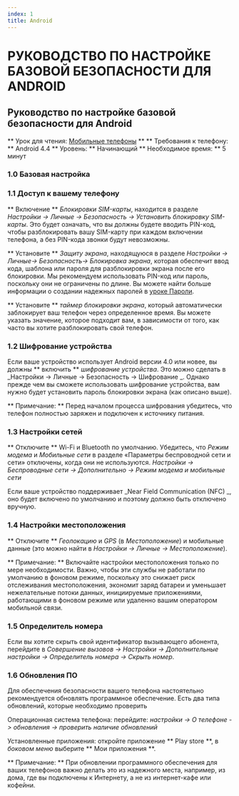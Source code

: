 ```yaml
---
index: 1
title: Android
---
```

# РУКОВОДСТВО ПО НАСТРОЙКЕ БАЗОВОЙ БЕЗОПАСНОСТИ ДЛЯ ANDROID

## Руководство по настройке базовой безопасности для Android

** Урок для чтения: [Мобильные телефоны](umbrella://communications/mobile-phones) ** 
** Требования к телефону: ** Android 4.4
** Уровень: ** Начинающий
** Необходимое время: ** 5 минут

### 1.0 Базовая настройка

### 1.1 Доступ к вашему телефону

** Включение ** _Блокировки SIM-карты_, находится в разделе _Настройки -> Личные -> Безопасность -> Установить блокировку SIM-карты_. Это будет означать, что вы должны будете вводить PIN-код, чтобы разблокировать вашу SIM-карту при каждом включении телефона, а без PIN-кода звонки будут невозможны.

** Установите ** _Защиту экрана_, находящуюся в разделе _Настройки -> Личные-> Безопасность-> Блокировка экрана_, которая обеспечит ввод кода, шаблона или пароля для разблокировки экрана после его блокировки. Мы рекомендуем использовать PIN-код или пароль, поскольку они не ограничены по длине. Вы можете найти больше информации о создании надежных паролей в [уроке Пароли](umbrella://information/passwords).

** Установите ** _таймер блокировки экрана_, который автоматически заблокирует ваш телефон через определенное время. Вы можете указать значение, которое подходит вам, в зависимости от того, как часто вы хотите разблокировать свой телефон.

### 1.2 Шифрование устройства

Если ваше устройство использует Android версии 4.0 или новее, вы должны ** включить ** _шифрование устройства_. Это можно сделать в _Настройки -> Личные -> Безопасность -> Шифрование _. Однако прежде чем вы сможете использовать шифрование устройства, вам нужно будет установить пароль блокировки экрана (как описано выше).

** Примечание: ** Перед началом процесса шифрования убедитесь, что телефон полностью заряжен и подключен к источнику питания.

### 1.3 Настройки сетей

** Отключите ** Wi-Fi и Bluetooth по умолчанию. Убедитесь, что _Режим модема_ и _Мобильные сети_ в разделе «Параметры беспроводной сети и сети» отключены, когда они не используются. _Настройки -> Беспроводные сети -> Дополнительно -> Режим модема и мобильные сети_

Если ваше устройство поддерживает _Near Field Communication (NFC) _, оно будет включено по умолчанию и поэтому должно быть отключено вручную.

### 1.4 Настройки местоположения

** Отключите ** _Геолокацию_ и _GPS_ (в _Местоположение_) и мобильные данные (это можно найти в _Настройки -> Личные -> Местоположение_).

** Примечание: ** Включайте настройки местоположения только по мере необходимости. Важно, чтобы эти службы не работали по умолчанию в фоновом режиме, поскольку это снижает риск отслеживания местоположения, экономит заряд батареи и уменьшает нежелательные потоки данных, инициируемые приложениями, работающими в фоновом режиме или удаленно вашим оператором мобильной связи.

### 1.5 Определитель номера

Если вы хотите скрыть свой идентификатор вызывающего абонента, перейдите в _Совершение вызовов -> Настройки -> Дополнительные настройки -> Определитель номера -> Скрыть номер_.

### 1.6 Обновления ПО

Для обеспечения безопасности вашего телефона настоятельно рекомендуется обновлять программное обеспечение. Есть два типа обновлений, которые необходимо проверить

Операционная система телефона: перейдите: _настройки -> О телефоне -> обновления -> проверить наличие обновлений_

Установленные приложения: откройте приложение ** Play store **, в _боковом меню_ выберите ** Мои приложения **.

** Примечание: ** При обновлении программного обеспечения для ваших телефонов важно делать это из надежного места, например, из дома, где вы подключены к Интернету, а не из интернет-кафе или кофейни.